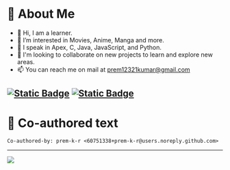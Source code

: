 # 💫 About Me
- 👋 Hi, I am a learner.
- 👀 I’m interested in Movies, Anime, Manga  and more.
- 🌱 I speak in Apex, C, Java, JavaScript, and Python.
- 💞️ I'm looking to collaborate on new projects to learn and explore new areas.
- 📫 You can reach me on mail at prem12321kumar@gmail.com

[![Static Badge](https://img.shields.io/badge/Prem%20Kumar-white?style=flat&logo=github&logoColor=white&labelColor=black)](https://github.com/prem-k-r)  [![Static Badge](https://img.shields.io/badge/Prem%20Kumar-white?style=flat&logo=linkedin&logoColor=blue&labelColor=white&color=blue)](https://linkedin.com/in/prem12321kumar)
---

# 🤝 Co-authored text
```Co-authored-by: prem-k-r <60751338+prem-k-r@users.noreply.github.com>```

---

[![](https://visitcount.itsvg.in/api?id=prem-k-r&icon=8&color=1)](https://visitcount.itsvg.in)
